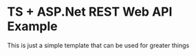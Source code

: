 # TS + ASP.Net REST Web API Example

This is just a simple template that can be used for greater things